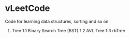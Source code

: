 # vLeetCode
Code for learning data structures, sorting and so on.

1. Tree
1.1 Binary Search Tree (BST)
1.2 AVL Tree
1.3 rbTree
